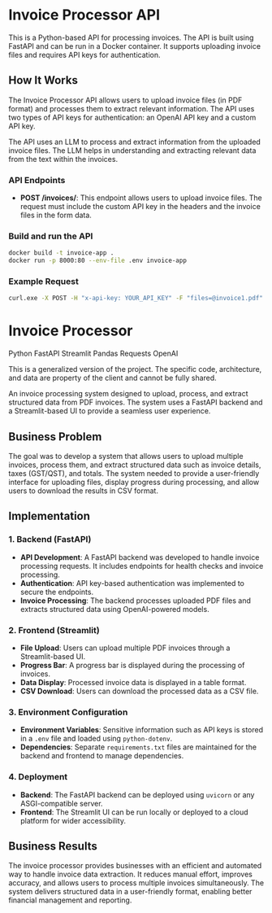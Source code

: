 # Invoice Processor API

This is a Python-based API for processing invoices. The API is built using FastAPI and can be run in a Docker container. It supports uploading invoice files and requires API keys for authentication.

## How It Works

The Invoice Processor API allows users to upload invoice files (in PDF format) and processes them to extract relevant information. The API uses two types of API keys for authentication: an OpenAI API key and a custom API key.

The API uses an LLM to process and extract information from the uploaded invoice files. The LLM helps in understanding and extracting relevant data from the text within the invoices.

### API Endpoints

- **POST /invoices/**: This endpoint allows users to upload invoice files. The request must include the custom API key in the headers and the invoice files in the form data.

### Build and run the API

```bash
docker build -t invoice-app .
docker run -p 8000:80 --env-file .env invoice-app
```

### Example Request

```bash
curl.exe -X POST -H "x-api-key: YOUR_API_KEY" -F "files=@invoice1.pdf" -F "files=@invoice2.pdf" http://localhost:8000/invoices/
```

# Invoice Processor

Python FastAPI Streamlit Pandas Requests OpenAI

This is a generalized version of the project. The specific code, architecture, and data are property of the client and cannot be fully shared.

An invoice processing system designed to upload, process, and extract structured data from PDF invoices. The system uses a FastAPI backend and a Streamlit-based UI to provide a seamless user experience.

## Business Problem

The goal was to develop a system that allows users to upload multiple invoices, process them, and extract structured data such as invoice details, taxes (GST/QST), and totals. The system needed to provide a user-friendly interface for uploading files, display progress during processing, and allow users to download the results in CSV format.

## Implementation

### 1. Backend (FastAPI)
- **API Development**: A FastAPI backend was developed to handle invoice processing requests. It includes endpoints for health checks and invoice processing.
- **Authentication**: API key-based authentication was implemented to secure the endpoints.
- **Invoice Processing**: The backend processes uploaded PDF files and extracts structured data using OpenAI-powered models.

### 2. Frontend (Streamlit)
- **File Upload**: Users can upload multiple PDF invoices through a Streamlit-based UI.
- **Progress Bar**: A progress bar is displayed during the processing of invoices.
- **Data Display**: Processed invoice data is displayed in a table format.
- **CSV Download**: Users can download the processed data as a CSV file.

### 3. Environment Configuration
- **Environment Variables**: Sensitive information such as API keys is stored in a `.env` file and loaded using `python-dotenv`.
- **Dependencies**: Separate `requirements.txt` files are maintained for the backend and frontend to manage dependencies.

### 4. Deployment
- **Backend**: The FastAPI backend can be deployed using `uvicorn` or any ASGI-compatible server.
- **Frontend**: The Streamlit UI can be run locally or deployed to a cloud platform for wider accessibility.

## Business Results

The invoice processor provides businesses with an efficient and automated way to handle invoice data extraction. It reduces manual effort, improves accuracy, and allows users to process multiple invoices simultaneously. The system delivers structured data in a user-friendly format, enabling better financial management and reporting.